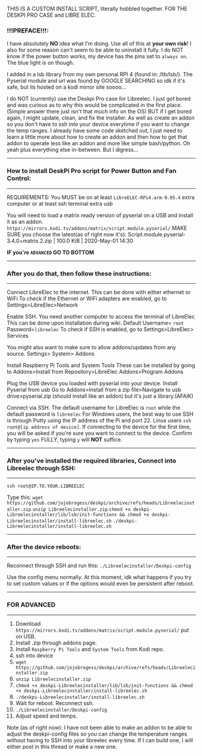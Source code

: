 THIS IS A CUSTOM INSTALL SCRIPT, literally hobbled together.
FOR THE DESKPI PRO CASE and LIBRE ELEC.


### !!!PREFACE!!!:
I have absolutely **NO** idea what I'm doing. 
Use all of this at **your own risk**!
I also for some reason can't seem to be able to uninstall it fully.
I do NOT know if the power button works, my device has the pins set to `always on`. The blue light _is_ on though.


I added in a lsb library from my own personal RPI 4 (found in: /lib/lsb/).
The Pyserial module and url was found by GOOGLE SEARCHING so idk if it's safe, but its hosted on a kodi mirror site soooo...

I do NOT (currently) use the Deskpi Pro case for Libreelec. 
I just got bored and was curious as to why this would be complicated in the first place.
(Simple answer there just isn't that much info on the OS) 
BUT if I get bored again, I might update, clean, and fix the installer. 
As well as create an addon so you don't have to ssh into your device everytime if you want to change the temp ranges. 
I already have some code sketched out, I just need to learn a little more about how to create an addon and then how to get that addon to operate less like an addon and more like simple bash/python. Oh yeah plus everything else in-between.
But I digress...

************************************************************************************************************************************

### How to install DeskPi Pro script for Power Button and Fan Control:

************************************************************************************************************************************
REQUIREMENTS:
You MUST be on at least `LibreELEC-RPi4.arm-9.95.4`
extra computer or at least ssh terminal
extra usb

You will need to load a matrix ready version of pyserial on a USB and install it as an addon. 
`https://mirrors.kodi.tv/addons/matrix/script.module.pyserial/` 
MAKE SURE you choose the latest(as of right now it's):
Script.module.pyserial-3.4.0+matrix.2.zip | 100.0 KiB | 2020-May-01 14:30

**IF you're `ADVANCED` GO TO BOTTOM**

************************************************************************************************************************************

### After you do that, then follow these instructions:

************************************************************************************************************************************

Connect LibreElec to the internet.
        This can be done with either ethernet or WiFi
        To check if the Ethernet or WiFi adapters are enabled, go to Settings>LibreElec>Network 

Enable SSH. You need another computer to access the terminal of LibreElec
        This can be done upon installation during wiki. Default Username= `root` Password=`libreelec`
        To check if SSH is enabled, go to
        Settings>LibreElec> Services 

You might also want to make sure to allow addons/updates from any source. 
        Settings> System> Addons

Install Raspberry Pi Tools and System Tools
        These can be installed by going to Addons>Install from Repository>LibreElec Addons>Program Addons 

Plug the USB device you loaded with pyserial into your device.
Install Pyserial from usb
         Go to Addons>Install from a zip file>Navigate to usb drive>pyserial.zip (should install like an addon) but it's just a library.(AFAIK)

Connect via SSH. The default username for LibreElec is `root` while the default password is `libreelec`
        For Windows users, the best way to use SSH is through Putty using the IP address of the Pi and port 22.
        Linux users `ssh root@[ip address of device]`.
            If connecting to the device for the first time, you will be asked if you're sure you want to connect to the device. 
Confirm by typing `yes` FULLY, typing `y` will **NOT** suffice. 

************************************************************************************************************************************ 
   
### After you've installed the required libraries, Connect into Libreelec through SSH:

************************************************************************************************************************************
`ssh root@IP.TO.YOUR.LIBREELEC`

Type this:
`wget https://github.com/jojobrogess/deskpi/archive/refs/heads/Libreelecinstaller.zip`
`unzip Libreelecinstaller.zip`
`chmod +x deskpi-Libreelecinstaller/lib/lsb/init-functions && chmod +x deskpi-Libreelecinstaller/install-libreelec.sh`
`./deskpi-Libreelecinstaller/install-libreelec.sh`


************************************************************************************************************************************ 
   
### After the device reboots:

************************************************************************************************************************************

Reconnect through SSH and run this:
`./Libreelecinstaller/Deskpi-config`

Use the config menu normally. 
At this moment, idk what happens if you try to set custom values or if the options would even be persistent after reboot.

************************************************************************************************************************************

### FOR ADVANCED

************************************************************************************************************************************

1. Download `https://mirrors.kodi.tv/addons/matrix/script.module.pyserial/` put on USB.
2. Install .zip through addons page.
3. Install `Raspberry Pi Tools` and `System Tools` from Kodi repo.
4. ssh into device
5. `wget https://github.com/jojobrogess/deskpi/archive/refs/heads/Libreelecinstaller.zip`
6. `unzip Libreelecinstaller.zip`
7. `chmod +x deskpi-Libreelecinstaller/lib/lsb/init-functions && chmod +x deskpi-Libreelecinstaller/install-libreelec.sh`
8. `./deskpi-Libreelecinstaller/install-libreelec.sh`
9. Wait for reboot. Reconnect ssh.
10. `./Libreelecinstaller/Deskpi-config`
11. Adjust speed and temps.



Note (as of right now): I have not been able to make an addon to be able to adjust the deskpi-config files so you can change the temperature ranges without having to SSH into your libreelec every time. If I can build one, I will either post in this thread or make a new one.
